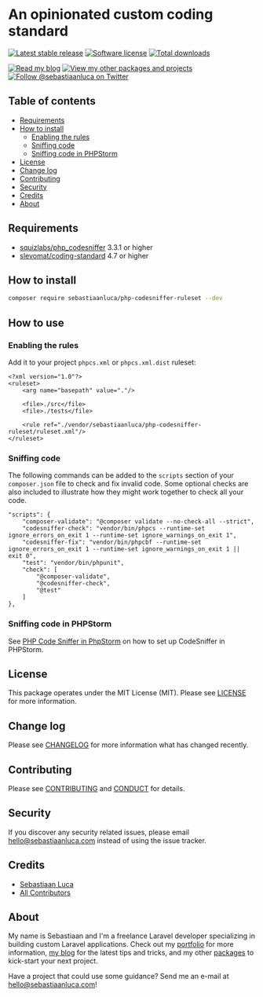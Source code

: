 # An opinionated custom coding standard

[![Latest stable release][version-badge]][link-packagist]
[![Software license][license-badge]](LICENSE.md)
[![Total downloads][downloads-badge]][link-packagist]

[![Read my blog][blog-link-badge]][link-blog]
[![View my other packages and projects][packages-link-badge]][link-packages]
[![Follow @sebastiaanluca on Twitter][twitter-profile-badge]][link-twitter]

## Table of contents

- [Requirements](#requirements)
- [How to install](#how-to-install)
    - [Enabling the rules](#enabling-the-rules)
    - [Sniffing code](#sniffing-code)
    - [Sniffing code in PHPStorm](#sniffing-code-in-phpstorm)
- [License](#license)
- [Change log](#change-log)
- [Contributing](#contributing)
- [Security](#security)
- [Credits](#credits)
- [About](#about)

## Requirements

- [squizlabs/php_codesniffer](https://github.com/squizlabs/PHP_CodeSniffer) 3.3.1 or higher
- [slevomat/coding-standard](https://github.com/slevomat/coding-standard) 4.7 or higher

## How to install

```bash
composer require sebastiaanluca/php-codesniffer-ruleset --dev
```

## How to use

### Enabling the rules

Add it to your project `phpcs.xml` or `phpcs.xml.dist` ruleset:

```
<?xml version="1.0"?>
<ruleset>
    <arg name="basepath" value="."/>

    <file>./src</file>
    <file>./tests</file>

    <rule ref="./vendor/sebastiaanluca/php-codesniffer-ruleset/ruleset.xml"/>
</ruleset>
```

### Sniffing code

The following commands can be added to the `scripts` section of your `composer.json` file to check and fix invalid code. Some optional checks are also included to illustrate how they might work together to check all your code.

```
"scripts": {
    "composer-validate": "@composer validate --no-check-all --strict",
    "codesniffer-check": "vendor/bin/phpcs --runtime-set ignore_errors_on_exit 1 --runtime-set ignore_warnings_on_exit 1",
    "codesniffer-fix": "vendor/bin/phpcbf --runtime-set ignore_errors_on_exit 1 --runtime-set ignore_warnings_on_exit 1 || exit 0",
    "test": "vendor/bin/phpunit",
    "check": [
        "@composer-validate",
        "@codesniffer-check",
        "@test"
    ]
},
```

### Sniffing code in PHPStorm

See [PHP Code Sniffer in PhpStorm](https://confluence.jetbrains.com/display/PhpStorm/PHP+Code+Sniffer+in+PhpStorm) on how to set up CodeSniffer in PHPStorm.

## License

This package operates under the MIT License (MIT). Please see [LICENSE](LICENSE.md) for more information.

## Change log

Please see [CHANGELOG](CHANGELOG.md) for more information what has changed recently.

## Contributing

Please see [CONTRIBUTING](CONTRIBUTING.md) and [CONDUCT](CONDUCT.md) for details.

## Security

If you discover any security related issues, please email [hello@sebastiaanluca.com][link-author-email] instead of using the issue tracker.

## Credits

- [Sebastiaan Luca][link-github-profile]
- [All Contributors][link-contributors]

## About

My name is Sebastiaan and I'm a freelance Laravel developer specializing in building custom Laravel applications. Check out my [portfolio][link-portfolio] for more information, [my blog][link-blog] for the latest tips and tricks, and my other [packages][link-packages] to kick-start your next project.

Have a project that could use some guidance? Send me an e-mail at [hello@sebastiaanluca.com][link-author-email]!

[version-badge]: https://poser.pugx.org/sebastiaanluca/php-codesniffer-ruleset/version
[license-badge]: https://img.shields.io/badge/license-MIT-brightgreen.svg
[downloads-badge]: https://img.shields.io/packagist/dt/sebastiaanluca/php-codesniffer-ruleset.svg

[blog-link-badge]: https://img.shields.io/badge/link-blog-lightgrey.svg
[packages-link-badge]: https://img.shields.io/badge/link-other_packages-lightgrey.svg
[twitter-profile-badge]: https://img.shields.io/twitter/follow/sebastiaanluca.svg?style=social
[twitter-share-badge]: https://img.shields.io/twitter/url/http/shields.io.svg?style=social

[link-packagist]: https://packagist.org/packages/sebastiaanluca/php-codesniffer-ruleset
[link-contributors]: ../../contributors

[link-portfolio]: https://www.sebastiaanluca.com
[link-blog]: https://blog.sebastiaanluca.com
[link-packages]: https://packagist.org/packages/sebastiaanluca
[link-twitter]: https://twitter.com/sebastiaanluca
[link-github-profile]: https://github.com/sebastiaanluca
[link-author-email]: mailto:hello@sebastiaanluca.com
